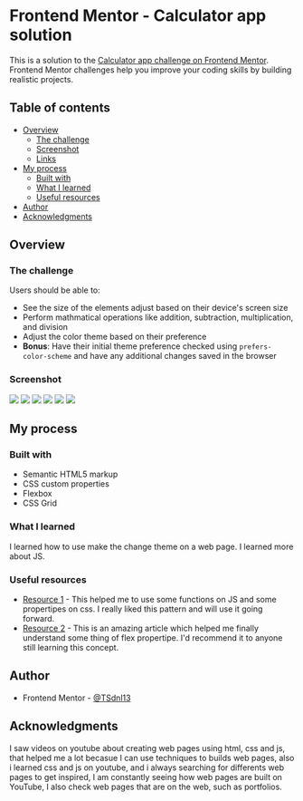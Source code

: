 # Frontend Mentor - Calculator app solution

This is a solution to the [Calculator app challenge on Frontend Mentor](https://www.frontendmentor.io/challenges/calculator-app-9lteq5N29). Frontend Mentor challenges help you improve your coding skills by building realistic projects. 

## Table of contents

- [Overview](#overview)
  - [The challenge](#the-challenge)
  - [Screenshot](#screenshot)
  - [Links](#links)
- [My process](#my-process)
  - [Built with](#built-with)
  - [What I learned](#what-i-learned)
  - [Useful resources](#useful-resources)
- [Author](#author)
- [Acknowledgments](#acknowledgments)

## Overview

### The challenge

Users should be able to:

- See the size of the elements adjust based on their device's screen size
- Perform mathmatical operations like addition, subtraction, multiplication, and division
- Adjust the color theme based on their preference
- **Bonus**: Have their initial theme preference checked using `prefers-color-scheme` and have any additional changes saved in the browser

### Screenshot

![](screenshots/desktop-design-theme-1.png)
![](screenshots/desktop-design-theme-2.png)
![](screenshots/desktop-design-theme-3.png)
![](screenshots/mobile-design-theme-1.png)
![](screenshots/mobile-design-theme-2.png)
![](screenshots/mobile-design-theme-3.png)

## My process

### Built with

- Semantic HTML5 markup
- CSS custom properties
- Flexbox
- CSS Grid

### What I learned

I learned how to use make the change theme on a web page. I learned more about JS.

### Useful resources

- [Resource 1](https://www.w3schools.com/) - This helped me to use some functions on JS and some propertipes on css. I really liked this pattern and will use it going forward.
- [Resource 2](https://codepip.com/) - This is an amazing article which helped me finally understand some thing of flex propertipe. I'd recommend it to anyone still learning this concept.


## Author

- Frontend Mentor - [@TSdnl13](https://www.frontendmentor.io/profile/yourusername)

## Acknowledgments

I saw videos on youtube about creating web pages using html, css and js, that helped me a lot becasue I can use techniques to builds web pages, also i learned css and js on youtube, and i always searching for differents web pages to get inspired, I am constantly seeing how web pages are built on YouTube, I also check web pages that are on the web, such as portfolios.
